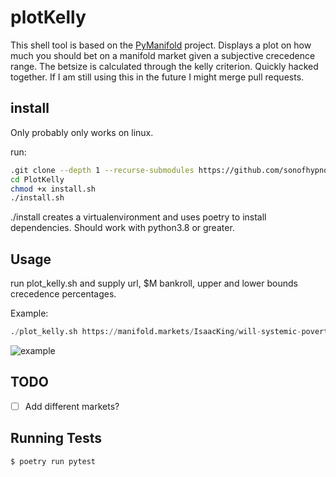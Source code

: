 # plotKelly

This shell tool is based on the [PyManifold](https://github.com/bcongdon/PyManifold) project.
Displays a plot on how much you should bet on a manifold market given a subjective crecedence range. The betsize is calculated through the kelly criterion. 
Quickly hacked together. If I am still using this in the future I might merge pull requests. 

## install
Only probably only works on linux. 

run: 

``` bash
.git clone --depth 1 --recurse-submodules https://github.com/sonofhypnos/PlotKelly
cd PlotKelly
chmod +x install.sh
./install.sh
```

./install creates a virtualenvironment and uses poetry to install dependencies. Should work with python3.8 or greater.

## Usage
run plot_kelly.sh and supply url, $M bankroll, upper and lower bounds crecedence percentages. 

Example:
```python
./plot_kelly.sh https://manifold.markets/IsaacKing/will-systemic-poverty-be-eliminated 800 1 100
```

![example](https://github.com/sonofhypnos/PyManifold/blob/main/pymanifold/readme-kelly.png)

## TODO

- [ ] Add different markets?

## Running Tests

```sh
$ poetry run pytest
```

